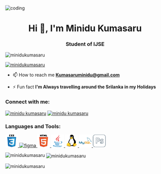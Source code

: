 <img align="center" alt="coding" width="600" src="![image](https://github.com/user-attachments/assets/46381096-ac12-4223-8c4b-aec184761c50)">
<h1 align="center">Hi 👋, I'm Minidu Kumasaru</h1>
<h3 align="center">Student of IJSE</h3>


<p align="left"> <img src="https://komarev.com/ghpvc/?username=minidukumasaru&label=Profile%20views&color=0e75b6&style=flat" alt="minidukumasaru" /> </p>

<p align="left"> <a href="https://github.com/ryo-ma/github-profile-trophy"><img src="https://github-profile-trophy.vercel.app/?username=minidukumasaru" alt="minidukumasaru" /></a> </p>

- 📫 How to reach me **Kumasaruminidu@gmail.com**

- ⚡ Fun fact **I'm Always travelling around the Srilanka in my Holidays**

<h3 align="left">Connect with me:</h3>
<p align="left">
<a href="https://linkedin.com/in/minidu kumasaru" target="blank"><img align="center" src="https://raw.githubusercontent.com/rahuldkjain/github-profile-readme-generator/master/src/images/icons/Social/linked-in-alt.svg" alt="minidu kumasaru" height="30" width="40" /></a>
<a href="https://fb.com/minidu kumasaru" target="blank"><img align="center" src="https://raw.githubusercontent.com/rahuldkjain/github-profile-readme-generator/master/src/images/icons/Social/facebook.svg" alt="minidu kumasaru" height="30" width="40" /></a>
</p>

<h3 align="left">Languages and Tools:</h3>
<p align="left"> <a href="https://www.w3schools.com/css/" target="_blank" rel="noreferrer"> <img src="https://raw.githubusercontent.com/devicons/devicon/master/icons/css3/css3-original-wordmark.svg" alt="css3" width="40" height="40"/> </a> <a href="https://www.figma.com/" target="_blank" rel="noreferrer"> <img src="https://www.vectorlogo.zone/logos/figma/figma-icon.svg" alt="figma" width="40" height="40"/> </a> <a href="https://www.w3.org/html/" target="_blank" rel="noreferrer"> <img src="https://raw.githubusercontent.com/devicons/devicon/master/icons/html5/html5-original-wordmark.svg" alt="html5" width="40" height="40"/> </a> <a href="https://www.java.com" target="_blank" rel="noreferrer"> <img src="https://raw.githubusercontent.com/devicons/devicon/master/icons/java/java-original.svg" alt="java" width="40" height="40"/> </a> <a href="https://www.linux.org/" target="_blank" rel="noreferrer"> <img src="https://raw.githubusercontent.com/devicons/devicon/master/icons/linux/linux-original.svg" alt="linux" width="40" height="40"/> </a> <a href="https://www.mysql.com/" target="_blank" rel="noreferrer"> <img src="https://raw.githubusercontent.com/devicons/devicon/master/icons/mysql/mysql-original-wordmark.svg" alt="mysql" width="40" height="40"/> </a> <a href="https://www.photoshop.com/en" target="_blank" rel="noreferrer"> <img src="https://raw.githubusercontent.com/devicons/devicon/master/icons/photoshop/photoshop-line.svg" alt="photoshop" width="40" height="40"/> </a> </p>

<p><img align="left" src="https://github-readme-stats.vercel.app/api/top-langs?username=minidukumasaru&show_icons=true&locale=en&layout=compact" alt="minidukumasaru" /></p>

<p>&nbsp;<img align="center" src="https://github-readme-stats.vercel.app/api?username=minidukumasaru&show_icons=true&locale=en" alt="minidukumasaru" /></p>

<p><img align="center" src="https://github-readme-streak-stats.herokuapp.com/?user=minidukumasaru&" alt="minidukumasaru" /></p>
